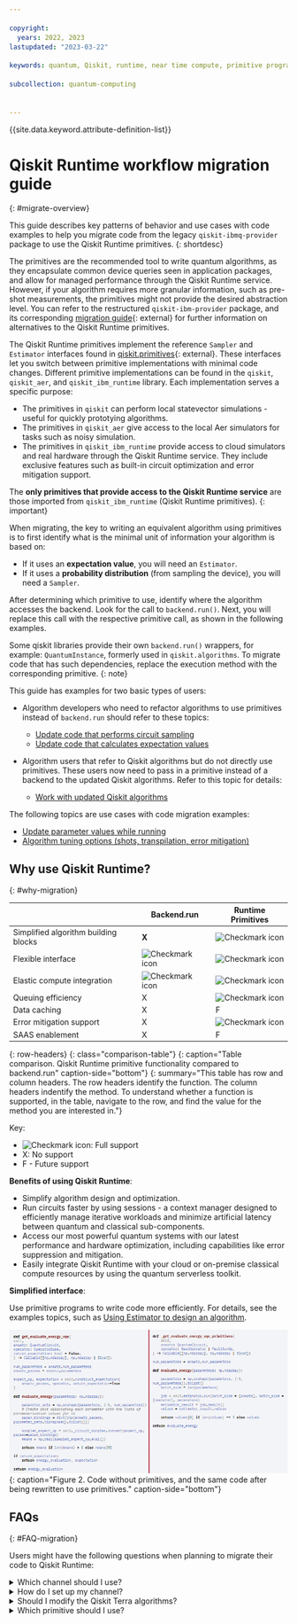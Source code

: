 ```yaml
---

copyright:
  years: 2022, 2023
lastupdated: "2023-03-22"

keywords: quantum, Qiskit, runtime, near time compute, primitive programs, IBM Quantum Platform

subcollection: quantum-computing


---
```



{{site.data.keyword.attribute-definition-list}}

# Qiskit Runtime workflow migration guide
{: #migrate-overview}

This guide describes key patterns of behavior and use cases with code
examples to help you migrate code from the legacy `qiskit-ibmq-provider`
package to use the Qiskit Runtime primitives.
{: shortdesc}

The primitives are the recommended tool to write quantum algorithms, as
they encapsulate common device queries seen in application packages, and
allow for managed performance through the Qiskit Runtime service.
However, if your algorithm requires more granular information, such as
pre-shot measurements, the primitives might not provide the desired
abstraction level. You can refer to the restructured
`qiskit-ibm-provider` package, and its corresponding [migration guide](https://qiskit.org/documentation/partners/qiskit_ibm_provider/tutorials/Migration_Guide_from_qiskit-ibmq-provider.html){: external}
for further information on alternatives to the Qiskit Runtime
primitives.

The Qiskit Runtime primitives implement the reference `Sampler` and
`Estimator` interfaces found in
[qiskit.primitives](https://qiskit.org/documentation/apidoc/primitives.html){: external}.
These interfaces let you switch between primitive implementations with
minimal code changes. Different primitive implementations can be found
in the `qiskit`, `qiskit_aer`, and `qiskit_ibm_runtime` library. Each
implementation serves a specific purpose:

- The primitives in `qiskit` can perform local statevector simulations - useful for quickly prototying algorithms.
- The primitives in `qiskit_aer` give access to the local Aer simulators for tasks such as noisy simulation.
- The primitives in `qiskit_ibm_runtime` provide access to cloud simulators and real hardware through the Qiskit Runtime service. They include exclusive features such as built-in circuit optimization and error mitigation support.

The **only primitives that provide access to the Qiskit Runtime service** are those imported from `qiskit_ibm_runtime` (Qiskit Runtime primitives).
{: important}

When migrating, the key to writing an equivalent algorithm using
primitives is to first identify what is the minimal unit of information
your algorithm is based on:

- If it uses an **expectation value**, you will need an `Estimator`.
- If it uses a **probability distribution** (from sampling the device), you will need a `Sampler`.

After determining which primitive to use, identify where the algorithm
accesses the backend. Look for the call to `backend.run()`. Next, you
will replace this call with the respective primitive call, as shown in
the following examples.

Some qiskit libraries provide their own `backend.run()` wrappers, for
example: `QuantumInstance`, formerly used in `qiskit.algorithms`. To
migrate code that has such dependencies, replace the execution method
with the corresponding primitive.
{: note}

This guide has examples for two basic types of users:

- Algorithm developers who need to refactor algorithms to use primitives instead of `backend.run` should refer to these topics:
   - [Update code that performs circuit sampling](/docs/quantum-computing?topic=quantum-computing-migrate-sampler)
   - [Update code that calculates expectation values](/docs/quantum-computing?topic=quantum-computing-migrate-estimator)

- Algorithm users that refer to Qiskit algorithms but do not directly use primitives. These users now need to pass in a primitive instead of a backend to the updated Qiskit algorithms. Refer to this topic for details:
   - [Work with updated Qiskit algorithms](/docs/quantum-computing?topic=quantum-computing-migrate-qiskit-alg)

The following topics are use cases with code migration examples:

- [Update parameter values while running](/docs/quantum-computing?topic=quantum-computing-migrate-update-parm)
- [Algorithm tuning options (shots, transpilation, error mitigation)](/docs/quantum-computing?topic=quantum-computing-migrate-tuning)

## Why use Qiskit Runtime?
{: #why-migration}

|  | Backend.run | Runtime Primitives |
|-----|-----|-----|
| Simplified algorithm building blocks | **X** | ![Checkmark icon](images/checkmark.svg) |
| Flexible interface | ![Checkmark icon](images/checkmark.svg) | ![Checkmark icon](images/checkmark.svg) |
| Elastic compute integration | ![Checkmark icon](images/checkmark.svg) | ![Checkmark icon](images/checkmark.svg) |
| Queuing efficiency | X | ![Checkmark icon](images/checkmark.svg) |
| Data caching | X | F |
| Error mitigation support | X | ![Checkmark icon](images/checkmark.svg) |
| SAAS enablement | X | F |
{: row-headers}
{: class="comparison-table"}
{: caption="Table comparison. Qiskit Runtime primitive functionality compared to backend.run" caption-side="bottom"}
{: summary="This table has row and column headers. The row headers identify the function. The column headers indentify the method. To understand whether a function is supported, in the table, navigate to the row, and find the value for the method you are interested in."}

Key:
* ![Checkmark icon](images/checkmark.svg): Full support
* X: No support
* F - Future support

**Benefits of using Qiskit Runtime**:

- Simplify algorithm design and optimization.
- Run circuits faster by using sessions - a context manager designed to efficiently manage iterative workloads and minimize artificial latency between quantum and classical sub-components.
- Access our most powerful quantum systems with our latest performance and hardware optimization, including capabilities like error suppression and mitigation.
- Easily integrate Qiskit Runtime with your cloud or on-premise classical compute resources by using the quantum serverless toolkit.

**Simplified interface**:

Use primitive programs to write code more efficiently. For details, see the examples topics, such as [Using Estimator to design an algorithm](/docs/quantum-computing?topic=quantum-computing-migrate-estimator).

![Code without primitives, and the same code after being rewritten to use primitives.](images/compare-code.png "Code without primitives, and the same code after being rewritten to use primitives."){: caption="Figure 2. Code without primitives, and the same code after being rewritten to use primitives." caption-side="bottom"}

## FAQs
{: #FAQ-migration}

Users might have the following questions when planning to migrate their
code to Qiskit Runtime:

<details>
<summary>Which channel should I use?</summary>

After deciding to use Qiskit Runtime primitives, the user must determine
whether to access Qiskit Runtime through IBM Cloud or IBM Quantum
Platform. Some information that might help you decide includes:

- The available plans:
   - Qiskit Runtime is available in both the Open (free access) or Premium (contract-based paid access) plan on IBM Quantum Platform. See [IBM Quantum access plans](https://www.ibm.com/quantum/access-plans) for details.
   - Qiskit Runtime is accessible through the Lite (free access) or Standard (pay-as-you-go access) plan in IBM Cloud. See [Plans](/docs/quantum-computing?topic=quantum-computing-plans) for details.
- The use case requirements:
   - IBM Quantum Platform offers a visual circuit composer (Quantum Composer) and a Jupyter Notebook environment (Quantum Lab).
   - IBM Cloud offers a cloud native service that is ideal if users need to integrate quantum capabilities with other cloud services.

</details>

<details>
<summary>How do I set up my channel?</summary>

After deciding which channel to use to interact with Qiskit Runtime, you
can get set up on either platform using the instructions below:

- To get started with Qiskit Runtime on IBM Quantum Platform, see [Experiment with Qiskit Runtime](https://quantum-computing.ibm.com/services/resources/docs/resources/runtime/start).
- To get started with Qiskit Runtime on IBM Cloud, see the [Getting Started guide](docs/quantum-computing?topic=quantum-computing-getstarted).

</details>

<details>
<summary>Should I modify the Qiskit Terra algorithms?</summary>

As of v0.22, [Qiskit Terra algorithms](https://github.com/Qiskit/qiskit-terra/tree/main/qiskit/algorithms){: external} use Qiskit Runtime primitives. Thus, there is no need for users to
modify amplitude estimators or any other Qiskit Terra algorithms.

</details>

<details>
<summary>Which primitive should I use?</summary>

When choosing which primitive to use, you first need to understand
whether the algorithm uses a **quasi-probability distribution** sampled
from a quantum state (a list of quasi-probabilities), or an
**expectation value** of a certain observable with respect to a
quantum state (a real number).

A probability distribution is often of interest in optimization problems
that return a classical bit string, encoding a certain solution to a
problem at hand. In these cases, you might be interested in finding a
bit string that corresponds to a ket value with the largest probability
of being measured from a quantum state, for example.

An expectation value of an observable could be the target quantity in
scenarios where knowing a quantum state is not relevant. This often
occurs in optimization problems or chemistry applications. For example,
when trying to discover the extremal energy of a system.

</details>



